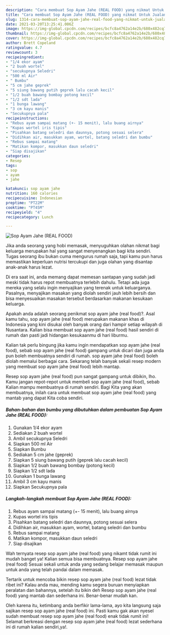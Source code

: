 ```yaml
---
description: "Cara membuat Sop Ayam Jahe (REAL FOOD) yang nikmat Untuk Jualan"
title: "Cara membuat Sop Ayam Jahe (REAL FOOD) yang nikmat Untuk Jualan"
slug: 1314-cara-membuat-sop-ayam-jahe-real-food-yang-nikmat-untuk-jualan
date: 2021-03-20T13:25:41.006Z
image: https://img-global.cpcdn.com/recipes/bcfc8a4762a14e2b/680x482cq70/sop-ayam-jahe-real-food-foto-resep-utama.jpg
thumbnail: https://img-global.cpcdn.com/recipes/bcfc8a4762a14e2b/680x482cq70/sop-ayam-jahe-real-food-foto-resep-utama.jpg
cover: https://img-global.cpcdn.com/recipes/bcfc8a4762a14e2b/680x482cq70/sop-ayam-jahe-real-food-foto-resep-utama.jpg
author: Brett Copeland
ratingvalue: 4.7
reviewcount: 3
recipeingredient:
- "1/4 ekor ayam"
- "2 buah wortel"
- "secukupnya Seledri"
- "500 ml Air"
- " Bumbu"
- "5 cm jahe geprek"
- "5 siung bawang putih geprek lalu cacah kecil"
- "1/2 buah bawang bombay potong kecil"
- "1/2 sdt lada"
- "1 bunga lawang"
- "3 cm kayu manis"
- "Secukupnya pala"
recipeinstructions:
- "Rebus ayam sampai matang (+- 15 menit), lalu buang airnya"
- "Kupas wortel iris tipis"
- "Pisahkan batang seledri dan daunnya, potong sesuai selera"
- "Didihkan air, masukkan ayam, wortel, batang seledri dan bumbu"
- "Rebus sampai matang"
- "Matikan kompor, masukkan daun seledri"
- "Siap disajikan"
categories:
- Resep
tags:
- sop
- ayam
- jahe

katakunci: sop ayam jahe 
nutrition: 160 calories
recipecuisine: Indonesian
preptime: "PT22M"
cooktime: "PT45M"
recipeyield: "4"
recipecategory: Lunch

---
```



![Sop Ayam Jahe (REAL FOOD)](https://img-global.cpcdn.com/recipes/bcfc8a4762a14e2b/680x482cq70/sop-ayam-jahe-real-food-foto-resep-utama.jpg)

Jika anda seorang yang hobi memasak, menyuguhkan olahan nikmat bagi keluarga merupakan hal yang sangat menyenangkan bagi kita sendiri. Tugas seorang ibu bukan cuma mengurus rumah saja, tapi kamu pun harus memastikan keperluan nutrisi tercukupi dan juga olahan yang disantap anak-anak harus lezat.

Di era  saat ini, anda memang dapat memesan santapan yang sudah jadi meski tidak harus repot membuatnya terlebih dahulu. Tetapi ada juga mereka yang selalu ingin menyajikan yang terenak untuk keluarganya. Pasalnya, menyajikan masakan yang diolah sendiri jauh lebih bersih dan bisa menyesuaikan masakan tersebut berdasarkan makanan kesukaan keluarga. 



Apakah anda adalah seorang penikmat sop ayam jahe (real food)?. Asal kamu tahu, sop ayam jahe (real food) merupakan makanan khas di Indonesia yang kini disukai oleh banyak orang dari hampir setiap wilayah di Nusantara. Kalian bisa membuat sop ayam jahe (real food) hasil sendiri di rumah dan pasti jadi hidangan kesukaanmu di hari liburmu.

Kalian tak perlu bingung jika kamu ingin mendapatkan sop ayam jahe (real food), sebab sop ayam jahe (real food) gampang untuk dicari dan juga anda pun boleh membuatnya sendiri di rumah. sop ayam jahe (real food) boleh diolah memalui berbagai cara. Sekarang telah banyak sekali resep modern yang membuat sop ayam jahe (real food) lebih mantap.

Resep sop ayam jahe (real food) pun sangat gampang untuk dibikin, lho. Kamu jangan repot-repot untuk membeli sop ayam jahe (real food), sebab Kalian mampu membuatnya di rumah sendiri. Bagi Kita yang akan membuatnya, inilah cara untuk membuat sop ayam jahe (real food) yang mantab yang dapat Kita coba sendiri.

<!--inarticleads1-->

##### Bahan-bahan dan bumbu yang dibutuhkan dalam pembuatan Sop Ayam Jahe (REAL FOOD):

1. Gunakan 1/4 ekor ayam
1. Sediakan 2 buah wortel
1. Ambil secukupnya Seledri
1. Siapkan 500 ml Air
1. Siapkan  Bumbu
1. Sediakan 5 cm jahe (geprek)
1. Siapkan 5 siung bawang putih (geprek lalu cacah kecil)
1. Siapkan 1/2 buah bawang bombay (potong kecil)
1. Siapkan 1/2 sdt lada
1. Gunakan 1 bunga lawang
1. Ambil 3 cm kayu manis
1. Siapkan Secukupnya pala




<!--inarticleads2-->

##### Langkah-langkah membuat Sop Ayam Jahe (REAL FOOD):

1. Rebus ayam sampai matang (+- 15 menit), lalu buang airnya
1. Kupas wortel iris tipis
1. Pisahkan batang seledri dan daunnya, potong sesuai selera
1. Didihkan air, masukkan ayam, wortel, batang seledri dan bumbu
1. Rebus sampai matang
1. Matikan kompor, masukkan daun seledri
1. Siap disajikan




Wah ternyata resep sop ayam jahe (real food) yang nikamt tidak rumit ini mudah banget ya! Kalian semua bisa membuatnya. Resep sop ayam jahe (real food) Sesuai sekali untuk anda yang sedang belajar memasak maupun untuk anda yang telah pandai dalam memasak.

Tertarik untuk mencoba bikin resep sop ayam jahe (real food) lezat tidak ribet ini? Kalau anda mau, mending kamu segera buruan menyiapkan peralatan dan bahannya, setelah itu bikin deh Resep sop ayam jahe (real food) yang mantab dan sederhana ini. Benar-benar mudah kan. 

Oleh karena itu, ketimbang anda berfikir lama-lama, ayo kita langsung saja sajikan resep sop ayam jahe (real food) ini. Pasti kamu gak akan nyesel sudah membuat resep sop ayam jahe (real food) enak tidak rumit ini! Selamat berkreasi dengan resep sop ayam jahe (real food) lezat sederhana ini di rumah kalian sendiri,ya!.

